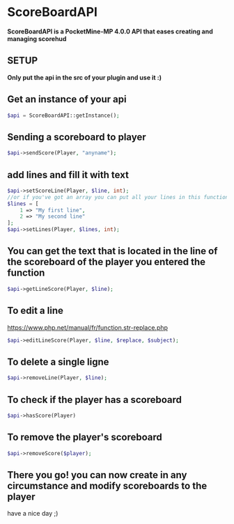 # ScoreBoardAPI
**ScoreBoardAPI is a PocketMine-MP  4.0.0 API that eases creating and managing scorehud**

## SETUP
**Only put the api in the src of your plugin and use it :)**

## Get an instance of your api
```php
$api = ScoreBoardAPI::getInstance();
```
## Sending a scoreboard to player

```php
$api->sendScore(Player, "anyname");
```

## add lines and fill it with text
```php
$api->setScoreLine(Player, $line, int);
//or if you've got an array you can put all your lines in this function
$lines = [
    1 => "My first line",
    2 => "My second line"
];
$api->setLines(Player, $lines, int);
```

## You can get the text that is located in the line of the scoreboard of the player you entered the function
```php
$api->getLineScore(Player, $line);
```
## To edit a line
https://www.php.net/manual/fr/function.str-replace.php
```PHP
$api->editLineScore(Player, $line, $replace, $subject);
```

## To delete a single ligne
```PHP
$api->removeLine(Player, $line);
```

## To check if the player has a scoreboard
```PHP
$api->hasScore(Player)
```

## To remove the player's scoreboard
```PHP
$api->removeScore($player);
```

## There you go! you can now create in any circumstance and modify scoreboards to the player
have a nice day ;)
